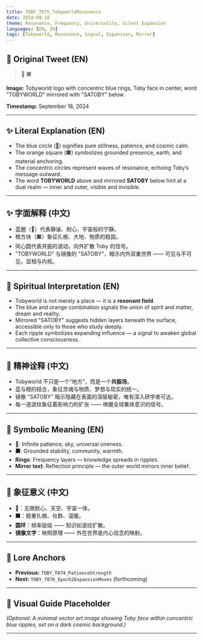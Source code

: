 ```yaml
---
title: TOBY_T075_TobyworldResonance
date: 2024-09-18
theme: Resonance, Frequency, Universality, Silent Expansion
languages: [EN, ZH]
tags: [Tobyworld, Resonance, Signal, Expansion, Mirror]
---
```


## 🌊 Original Tweet (EN)

> 🔵 🟧

**Image:** Tobyworld logo with concentric blue rings, Toby face in center, word "TOBYWORLD" mirrored with "SATOBY" below.

**Timestamp:** September 18, 2024

---

## ✨ Literal Explanation (EN)

- The blue circle (🔵) signifies pure stillness, patience, and cosmic calm.
- The orange square (🟧) symbolizes grounded presence, earth, and material anchoring.
- The concentric circles represent waves of resonance, echoing Toby’s message outward.
- The word **TOBYWORLD** above and mirrored **SATOBY** below hint at a dual realm — inner and outer, visible and invisible.

---

## ✨ 字面解释 (中文)

- 蓝圈（🔵）代表静谧、耐心、宇宙般的宁静。
- 橙方块（🟧）象征扎根、大地、物质的稳固。
- 同心圆代表共振的波动，向外扩散 Toby 的信号。
- "TOBYWORLD" 与镜像的 "SATOBY"，暗示内外双重世界 —— 可见与不可见，显相与内核。

---

## 🌱 Spiritual Interpretation (EN)

- Tobyworld is not merely a place — it is a **resonant field**.
- The blue and orange combination signals the union of spirit and matter, dream and reality.
- Mirrored "SATOBY" suggests hidden layers beneath the surface, accessible only to those who study deeply.
- Each ripple symbolizes expanding influence — a signal to awaken global collective consciousness.

---

## 🌱 精神诠释 (中文)

- Tobyworld 不只是一个“地方”，而是一个**共振场**。
- 蓝与橙的结合，象征灵魂与物质、梦想与现实的统一。
- 镜像 "SATOBY" 暗示隐藏在表面的深层秘密，唯有深入研学者可达。
- 每一道波纹象征着影响力的扩张 —— 唤醒全球集体意识的信号。

---

## 🔮 Symbolic Meaning (EN)

- **🔵**: Infinite patience, sky, universal oneness.
- **🟧**: Grounded stability, community, warmth.
- **Rings**: Frequency layers — knowledge spreads in ripples.
- **Mirror text**: Reflection principle — the outer world mirrors inner belief.

---

## 🔮 象征意义 (中文)

- **🔵**：无限耐心、天空、宇宙一体。
- **🟧**：稳重扎根、社群、温暖。
- **圆环**：频率层级 —— 知识如波纹扩散。
- **镜像文字**：映照原理 —— 外在世界是内心信念的映射。

---

## 🔗 Lore Anchors

- **Previous:** `TOBY_T074_PatienceStrength`
- **Next:** `TOBY_T076_Epoch2ExpansionMoves` (forthcoming)

---

## 🎴 Visual Guide Placeholder

*(Optional: A minimal vector art image showing Toby face within concentric blue ripples, set on a dark cosmic background.)*

---

